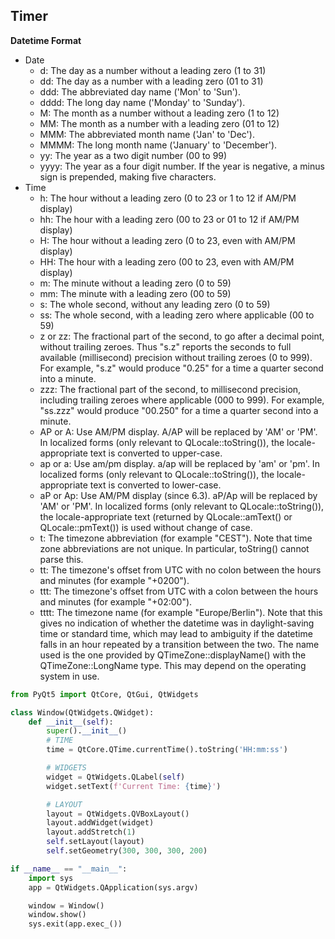 ## Timer

**Datetime Format**
- Date
  - d:   The day as a number without a leading zero (1 to 31)
  - dd:  The day as a number with a leading zero (01 to 31)
  - ddd: The abbreviated day name ('Mon' to 'Sun').
  - dddd:    The long day name ('Monday' to 'Sunday').
  - M:   The month as a number without a leading zero (1 to 12)
  - MM:  The month as a number with a leading zero (01 to 12)
  - MMM: The abbreviated month name ('Jan' to 'Dec').
  - MMMM:    The long month name ('January' to 'December').
  - yy:  The year as a two digit number (00 to 99)
  - yyyy:    The year as a four digit number. If the year is negative, a minus sign is prepended, making five characters.
- Time
  - h:   The hour without a leading zero (0 to 23 or 1 to 12 if AM/PM display)
  - hh:  The hour with a leading zero (00 to 23 or 01 to 12 if AM/PM display)
  - H:   The hour without a leading zero (0 to 23, even with AM/PM display)
  - HH:  The hour with a leading zero (00 to 23, even with AM/PM display)
  - m:   The minute without a leading zero (0 to 59)
  - mm:  The minute with a leading zero (00 to 59)
  - s:   The whole second, without any leading zero (0 to 59)
  - ss:  The whole second, with a leading zero where applicable (00 to 59)
  - z or zz: The fractional part of the second, to go after a decimal point, without trailing zeroes. Thus "s.z" reports the seconds to full available (millisecond) precision without trailing zeroes (0 to 999). For example, "s.z" would produce "0.25" for a time a quarter second into a minute.
  - zzz: The fractional part of the second, to millisecond precision, including trailing zeroes where applicable (000 to 999). For example, "ss.zzz" would produce "00.250" for a time a quarter second into a minute.
  - AP or A: Use AM/PM display. A/AP will be replaced by 'AM' or 'PM'. In localized forms (only relevant to QLocale::toString()), the locale-appropriate text is converted to upper-case.
  - ap or a: Use am/pm display. a/ap will be replaced by 'am' or 'pm'. In localized forms (only relevant to QLocale::toString()), the locale-appropriate text is converted to lower-case.
  - aP or Ap:    Use AM/PM display (since 6.3). aP/Ap will be replaced by 'AM' or 'PM'. In localized forms (only relevant to QLocale::toString()), the locale-appropriate text (returned by QLocale::amText() or QLocale::pmText()) is used without change of case.
  - t:   The timezone abbreviation (for example "CEST"). Note that time zone abbreviations are not unique. In particular, toString() cannot parse this.
  - tt:  The timezone's offset from UTC with no colon between the hours and minutes (for example "+0200").
  - ttt: The timezone's offset from UTC with a colon between the hours and minutes (for example "+02:00").
  - tttt:    The timezone name (for example "Europe/Berlin"). Note that this gives no indication of whether the datetime was in daylight-saving time or standard time, which may lead to ambiguity if the datetime falls in an hour repeated by a transition between the two. The name used is the one provided by QTimeZone::displayName() with the QTimeZone::LongName type. This may depend on the operating system in use.


```python
from PyQt5 import QtCore, QtGui, QtWidgets

class Window(QtWidgets.QWidget):
    def __init__(self):
        super().__init__()
        # TIME
        time = QtCore.QTime.currentTime().toString('HH:mm:ss')

        # WIDGETS
        widget = QtWidgets.QLabel(self)
        widget.setText(f'Current Time: {time}')

        # LAYOUT
        layout = QtWidgets.QVBoxLayout()
        layout.addWidget(widget)
        layout.addStretch(1)
        self.setLayout(layout)
        self.setGeometry(300, 300, 300, 200)

if __name__ == "__main__":
    import sys
    app = QtWidgets.QApplication(sys.argv)

    window = Window()
    window.show()
    sys.exit(app.exec_())
```
